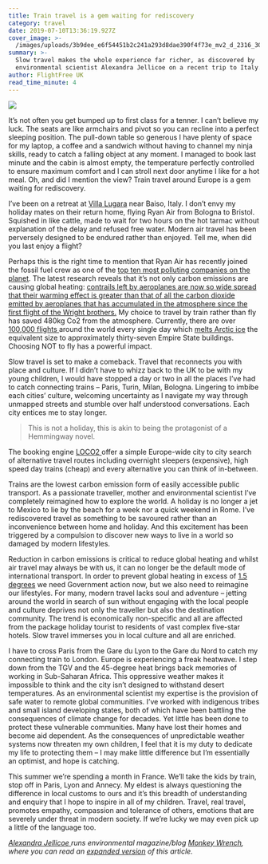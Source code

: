 ```yaml
---
title: Train travel is a gem waiting for rediscovery
category: travel
date: 2019-07-10T13:36:19.927Z
cover_image: >-
  /images/uploads/3b9dee_e6f54451b2c241a293d8dae390f4f73e_mv2_d_2316_3088_s_2.webp
summary: >-
  Slow travel makes the whole experience far richer, as discovered by
  environmental scientist Alexandra Jellicoe on a recent trip to Italy. 
author: FlightFree UK
read_time_minute: 4
---
```

![](/images/uploads/3b9dee_e6f54451b2c241a293d8dae390f4f73e_mv2_d_2316_3088_s_2.webp)

It’s not often you get bumped up to first class for a tenner. I can’t believe my luck. The seats are like armchairs and pivot so you can recline into a perfect sleeping position. The pull-down table so generous I have plenty of space for my laptop, a coffee and a sandwich without having to channel my ninja skills, ready to catch a falling object at any moment. I managed to book last minute and the cabin is almost empty, the temperature perfectly controlled to ensure maximum comfort and I can stroll next door anytime I like for a hot meal. Oh, and did I mention the view? Train travel around Europe is a gem waiting for rediscovery.

I’ve been on a retreat at [Villa Lugara](https://villalugara.com/) near Baiso, Italy. I don’t envy my holiday mates on their return home, flying Ryan Air from Bologna to Bristol. Squished in like cattle, made to wait for two hours on the hot tarmac without explanation of the delay and refused free water. Modern air travel has been perversely designed to be endured rather than enjoyed. Tell me, when did you last enjoy a flight? 

Perhaps this is the right time to mention that Ryan Air has recently joined the fossil fuel crew as one of the [top ten most polluting companies on the planet](https://www.transportenvironment.org/press/ryanair-joins-club-europe’s-top-10-carbon-polluters). The latest research reveals that it’s not only carbon emissions are causing global heating: [contrails left by aeroplanes are now so wide spread that their warming effect is greater than that of all the carbon dioxide emitted by aeroplanes that has accumulated in the atmosphere since the first flight of the Wright brothers.](https://www.newscientist.com/article/2207886-it-turns-out-planes-are-even-worse-for-the-climate-than-we-thought/) My choice to travel by train rather than fly has saved 480kg Co2 from the atmosphere. Currently, there are over [100,000 flights ](https://www.statista.com/statistics/564769/airline-industry-number-of-flights/)around the world every single day which [melts Arctic ice](https://www.ucl.ac.uk/news/2016/nov/arctic-sea-ice-loss-linked-personal-co2-emissions) the equivalent size to approximately thirty-seven Empire State buildings. Choosing NOT to fly has a powerful impact.

Slow travel is set to make a comeback. Travel that reconnects you with place and culture. If I didn’t have to whizz back to the UK to be with my young children, I would have stopped a day or two in all the places I’ve had to catch connecting trains – Paris, Turin, Milan, Bologna. Lingering to imbibe each cities’ culture, welcoming uncertainty as I navigate my way through unmapped streets and stumble over half understood conversations. Each city entices me to stay longer. 

> This is not a holiday, this is akin to being the protagonist of a Hemmingway novel.

The booking engine [LOCO2 ](https://loco2.com/)offer a simple Europe-wide city to city search of alternative travel routes including overnight sleepers (expensive), high speed day trains (cheap) and every alternative you can think of in-between. 

Trains are the lowest carbon emission form of easily accessible public transport. As a passionate traveller, mother and environmental scientist I’ve completely reimagined how to explore the world. A holiday is no longer a jet to Mexico to lie by the beach for a week nor a quick weekend in Rome. I’ve rediscovered travel as something to be savoured rather than an inconvenience between home and holiday. And this excitement has been triggered by a compulsion to discover new ways to live in a world so damaged by modern lifestyles.

Reduction in carbon emissions is critical to reduce global heating and whilst air travel may always be with us, it can no longer be the default mode of international transport. In order to prevent global heating in excess of [1.5 degrees](https://www.ipcc.ch/sr15/) we need Government action now, but we also need to reimagine our lifestyles. For many, modern travel lacks soul and adventure – jetting around the world in search of sun without engaging with the local people and culture deprives not only the traveller but also the destination community. The trend is economically non-specific and all are affected from the package holiday tourist to residents of vast complex five-star hotels. Slow travel immerses you in local culture and all are enriched.

I have to cross Paris from the Gare du Lyon to the Gare du Nord to catch my connecting train to London. Europe is experiencing a freak heatwave. I step down from the TGV and the 45-degree heat brings back memories of working in Sub-Saharan Africa. This oppressive weather makes it impossible to think and the city isn’t designed to withstand desert temperatures. As an environmental scientist my expertise is the provision of safe water to remote global communities. I’ve worked with indigenous tribes and small island developing states, both of which have been battling the consequences of climate change for decades. Yet little has been done to protect these vulnerable communities. Many have lost their homes and become aid dependent. As the consequences of unpredictable weather systems now threaten my own children, I feel that it is my duty to dedicate my life to protecting them – I may make little difference but I’m essentially an optimist, and hope is catching. 

This summer we’re spending a month in France. We’ll take the kids by train, stop off in Paris, Lyon and Annecy. My eldest is always questioning the difference in local customs to ours and it’s this breadth of understanding and enquiry that I hope to inspire in all of my children. Travel, real travel, promotes empathy, compassion and tolerance of others, emotions that are severely under threat in modern society. If we’re lucky we may even pick up a little of the language too. 

[_Alexandra Jellicoe_ ](https://twitter.com/alexjellicoe)_runs environmental magazine/blog_ [_Monkey Wrench_](https://www.monkeywrench.org.uk/)_, where you can read an_ [_expanded version_](https://www.monkeywrench.org.uk/blog/2019/7/2/train-travel-is-a-gem-waiting-for-rediscovery?rq=train%20travel) _of_ _this article._
